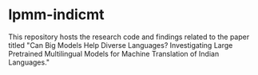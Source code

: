 # lpmm-indicmt
This repository hosts the research code and findings related to the paper titled "Can Big Models Help Diverse Languages? Investigating Large Pretrained Multilingual Models for Machine Translation of Indian Languages."
